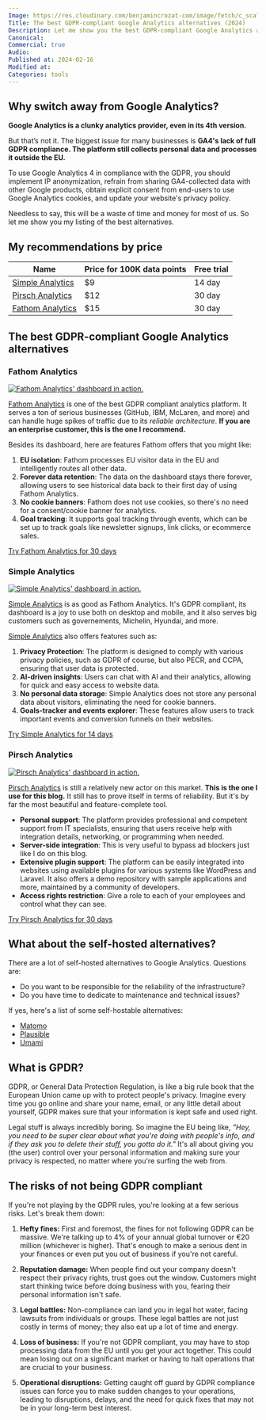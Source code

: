 ```yaml
---
Image: https://res.cloudinary.com/benjamincrozat-com/image/fetch/c_scale,f_webp,q_auto,w_1200/https://github.com/benjamincrozat/content/assets/3613731/64f5f3b3-5d7b-4b33-b582-18d9b39f2bfc
Title: The best GDPR-compliant Google Analytics alternatives (2024)
Description: Let me show you the best GDPR-compliant Google Analytics alternatives that respect user privacy and provide reliable analytics for your business.
Canonical:
Commercial: true
Audio:
Published at: 2024-02-16
Modified at:
Categories: tools
---
```


## Why switch away from Google Analytics?

**Google Analytics is a clunky analytics provider, even in its 4th version.**

But that’s not it. The biggest issue for many businesses is **GA4's lack of full GDPR compliance. The platform still collects personal data and processes it outside the EU.**

To use Google Analytics 4 in compliance with the GDPR, you should implement IP anonymization, refrain from sharing GA4-collected data with other Google products, obtain explicit consent from end-users to use Google Analytics cookies, and update your website's privacy policy.

Needless to say, this will be a waste of time and money for most of us. So let me show you my listing of the best alternatives.

## My recommendations by price

| Name | Price for 100K data points | Free trial |
| ------------------------------------------------ | --- | ------ |
| [Simple Analytics](/recommends/simple-analytics) | $9  | 14 day |
| [Pirsch Analytics](/recommends/pirsch-analytics) | $12 | 30 day |
| [Fathom Analytics](/recommends/fathom-analytics) | $15 | 30 day |

## The best GDPR-compliant Google Analytics alternatives

### Fathom Analytics

[![Fathom Analytics' dashboard in action.](https://res.cloudinary.com/benjamincrozat-com/image/fetch/c_scale,f_webp,q_auto,w_1200/https://github.com/benjamincrozat/content/assets/3613731/977cba88-70b8-47dd-bc22-e7d8139edda6)](/recommends/fathom-analytics)

[Fathom Analytics](/recommends/fathom-analytics) is one of the best GDPR compliant analytics platform. It serves a ton of serious businesses (GitHub, IBM, McLaren, and more) and can handle huge spikes of traffic due to its _reliable architecture_. **If you are an enterprise customer, this is the one I recommend.**

Besides its dashboard, here are features Fathom offers that you might like:
1. **EU isolation**: Fathom processes EU visitor data in the EU and intelligently routes all other data.
4. **Forever data retention**: The data on the dashboard stays there forever, allowing users to see historical data back to their first day of using Fathom Analytics.
5. **No cookie banners**: Fathom does not use cookies, so there's no need for a consent/cookie banner for analytics.
7. **Goal tracking**: It supports goal tracking through events, which can be set up to track goals like newsletter signups, link clicks, or ecommerce sales.

[Try Fathom Analytics for 30 days](/recommends/fathom-analytics)

### Simple Analytics

[![Simple Analytics' dashboard in action.](https://res.cloudinary.com/benjamincrozat-com/image/fetch/c_scale,f_webp,q_auto,w_1200/https://github.com/benjamincrozat/content/assets/3613731/234673ca-c7ca-4db8-820d-0977d560772b)](/recommends/simple-analytics)

[Simple Analytics](/recommends/simple-analytics) is as good as Fathom Analytics. It's GDPR compliant, its dashboard is a joy to use both on desktop and mobile, and it also serves big customers such as governements, Michelin, Hyundai, and more.

[Simple Analytics](/recommends/simple-analytics) also offers features such as:
1. **Privacy Protection**: The platform is designed to comply with various privacy policies, such as GDPR of course, but also PECR, and CCPA, ensuring that user data is protected.
3. **AI-driven insights**: Users can chat with AI and their analytics, allowing for quick and easy access to website data.
4. **No personal data storage**: Simple Analytics does not store any personal data about visitors, eliminating the need for cookie banners.
5. **Goals-tracker and events explorer**: These features allow users to track important events and conversion funnels on their websites.

[Try Simple Analytics for 14 days](/recommends/simple-analytics)

### Pirsch Analytics

[![Pirsch Analytics' dashboard in action.](https://res.cloudinary.com/benjamincrozat-com/image/fetch/c_scale,f_webp,q_auto,w_1200/https://github.com/benjamincrozat/content/assets/3613731/a6fe0fe7-d448-4135-9288-a538f58b3f0d)](/recommends/pirsch-analytics)

[Pirsch Analytics](/recommends/pirsch-analytics) is still a relatively new actor on this market. **This is the one I use for this blog.** It still has to prove itself in terms of reliability. But it's by far the most beautiful and feature-complete tool.

- **Personal support**: The platform provides professional and competent support from IT specialists, ensuring that users receive help with integration details, networking, or programming when needed.
- **Server-side integration**: This is very useful to bypass ad blockers just like I do on this blog.
- **Extensive plugin support**: The platform can be easily integrated into websites using available plugins for various systems like WordPress and Laravel. It also offers a demo repository with sample applications and more, maintained by a community of developers.
- **Access rights restriction**: Give a role to each of your employees and control what they can see.

[Try Pirsch Analytics for 30 days](/recommends/pirsch-analytics)

## What about the self-hosted alternatives?

There are a lot of self-hosted alternatives to Google Analytics. Questions are:
- Do you want to be responsible for the reliability of the infrastructure?
- Do you have time to dedicate to maintenance and technical issues?

If yes, here's a list of some self-hostable alternatives:
- [Matomo](https://matomo.org/what-is-on-premise/)
- [Plausible](https://plausible.io/self-hosted-web-analytics)
- [Umami](https://github.com/umami-software/umami)

## What is GPDR?

GDPR, or General Data Protection Regulation, is like a big rule book that the European Union came up with to protect people's privacy. Imagine every time you go online and share your name, email, or any little detail about yourself, GDPR makes sure that your information is kept safe and used right.

Legal stuff is always incredibly boring. So imagine the EU being like, *"Hey, you need to be super clear about what you're doing with people's info, and if they ask you to delete their stuff, you gotta do it."* It's all about giving you (the user) control over your personal information and making sure your privacy is respected, no matter where you're surfing the web from.

## The risks of not being GDPR compliant

If you're not playing by the GDPR rules, you're looking at a few serious risks. Let's break them down:

1. **Hefty fines:** First and foremost, the fines for not following GDPR can be massive. We're talking up to 4% of your annual global turnover or €20 million (whichever is higher). That's enough to make a serious dent in your finances or even put you out of business if you're not careful.

2. **Reputation damage:** When people find out your company doesn't respect their privacy rights, trust goes out the window. Customers might start thinking twice before doing business with you, fearing their personal information isn't safe.

3. **Legal battles:** Non-compliance can land you in legal hot water, facing lawsuits from individuals or groups. These legal battles are not just costly in terms of money; they also eat up a lot of time and energy.

4. **Loss of business:** If you're not GDPR compliant, you may have to stop processing data from the EU until you get your act together. This could mean losing out on a significant market or having to halt operations that are crucial to your business.

5. **Operational disruptions:** Getting caught off guard by GDPR compliance issues can force you to make sudden changes to your operations, leading to disruptions, delays, and the need for quick fixes that may not be in your long-term best interest.
